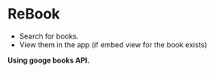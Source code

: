 # ReBook

- Search for books.
- View them in the app (if embed view for the book exists)

**Using googe books API.**
